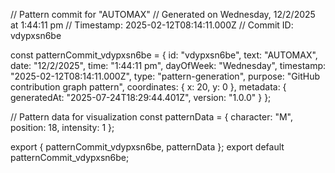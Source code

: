 // Pattern commit for "AUTOMAX"
// Generated on Wednesday, 12/2/2025 at 1:44:11 pm
// Timestamp: 2025-02-12T08:14:11.000Z
// Commit ID: vdypxsn6be

const patternCommit_vdypxsn6be = {
  id: "vdypxsn6be",
  text: "AUTOMAX",
  date: "12/2/2025",
  time: "1:44:11 pm",
  dayOfWeek: "Wednesday",
  timestamp: "2025-02-12T08:14:11.000Z",
  type: "pattern-generation",
  purpose: "GitHub contribution graph pattern",
  coordinates: {
    x: 20,
    y: 0
  },
  metadata: {
    generatedAt: "2025-07-24T18:29:44.401Z",
    version: "1.0.0"
  }
};

// Pattern data for visualization
const patternData = {
  character: "M",
  position: 18,
  intensity: 1
};

export { patternCommit_vdypxsn6be, patternData };
export default patternCommit_vdypxsn6be;
